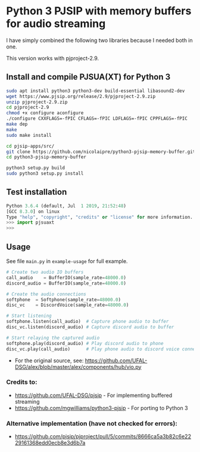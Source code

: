 # Python 3 PJSIP with memory buffers for audio streaming

I have simply combined the following two libraries because I needed both in one.

This version works with pjproject-2.9.

## Install and compile PJSUA(XT) for Python 3
```sh
sudo apt install python3 python3-dev build-essential libasound2-dev
wget https://www.pjsip.org/release/2.9/pjproject-2.9.zip
unzip pjproject-2.9.zip
cd pjproject-2.9
chmod +x configure aconfigure
./configure CXXFLAGS=-fPIC CFLAGS=-fPIC LDFLAGS=-fPIC CPPFLAGS=-fPIC
make dep
make
sudo make install

cd pjsip-apps/src/
git clone https://github.com/nicolaipre/python3-pjsip-memory-buffer.git
cd python3-pjsip-memory-buffer

python3 setup.py build
sudo python3 setup.py install
```

## Test installation
```python
Python 3.6.4 (default, Jul  1 2019, 21:52:48)
[GCC 8.3.0] on linux
Type "help", "copyright", "credits" or "license" for more information.
>>> import pjsuaxt
>>>
```

## Usage
See file `main.py` in `example-usage` for full example.

```python
# Create two audio IO buffers
call_audio    = BufferIO(sample_rate=48000.0)
discord_audio = BufferIO(sample_rate=48000.0)

# Create the audio connections
softphone  = Softphone(sample_rate=48000.0)
disc_vc    = DiscordVoice(sample_rate=48000.0)

# Start listening 
softphone.listen(call_audio)  # Capture phone audio to buffer
disc_vc.listen(discord_audio) # Capture discord audio to buffer

# Start relaying the captured audio
softphone.play(discord_audio) # Play discord audio to phone
disc_vc.play(call_audio)      # Play phone audio to discord voice connector
```
- For the original source, see: https://github.com/UFAL-DSG/alex/blob/master/alex/components/hub/vio.py


### Credits to:
- https://github.com/UFAL-DSG/pjsip - For implementing buffered streaming
- https://github.com/mgwilliams/python3-pjsip - For porting to Python 3


### Alternative implementation (have not checked for errors):
- https://github.com/pjsip/pjproject/pull/5/commits/8666ca5a3b82c6e2229161368edd0ecb8e3d6b7a
